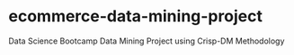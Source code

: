 # ecommerce-data-mining-project
Data Science Bootcamp Data Mining Project using Crisp-DM Methodology

